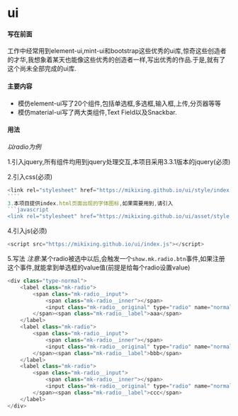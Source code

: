 # ui
#### 写在前面
工作中经常用到element-ui,mint-ui和bootstrap这些优秀的ui库,惊奇这些创造者的才华,我想象着某天也能像这些优秀的创造者一样,写出优秀的作品.于是,就有了这个尚未全部完成的ui库.
#### 主要内容
* 模仿element-ui写了20个组件,包括单选框,多选框,输入框,上传,分页器等等
* 模仿material-ui写了两大类组件,Text Field以及Snackbar.
#### 用法
*以radio为例*

1.引入jquery,所有组件均用到jquery处理交互,本项目采用3.3.1版本的jquery(必须)

2.引入css(必须)
```javascript
<link rel="stylesheet" href="https://mikixing.github.io/ui/style/index.css" />
​````
3.本项目提供index.html页面出现的字体图标,如果需要用到,请引入
​```javascript
<link rel="stylesheet" href="https://mikixing.github.io/ui/asset/style.css">
```
4.引入js(必须)
```javascript
<script src="https://mikixing.github.io/ui/index.js"></script>
```
5.写法
*注意*:某个radio被选中以后,会触发一个`show.mk.radio.btn`事件,如果注册这个事件,就能拿到单选框的value值(前提是给每个radio设置value)

```javascript
<div class="type-normal">
	<label class="mk-radio">
		<span class="mk-radio__input">
			<span class="mk-radio__inner"></span>
			<input class="mk-radio__original" type="radio" name="normal" value=1>
		</span><span class="mk-radio__label">aaa</span>
	</label>
	<label class="mk-radio">
		<span class="mk-radio__input">
			<span class="mk-radio__inner"></span>
			<input class="mk-radio__original" type="radio" name="normal" value=2>
		</span><span class="mk-radio__label">bbb</span>
	</label>
	<label class="mk-radio">
		<span class="mk-radio__input">
			<span class="mk-radio__inner"></span>
			<input class="mk-radio__original" type="radio" name="normal" value=3>
		</span><span class="mk-radio__label">ccc</span>
	</label>
</div>
```
